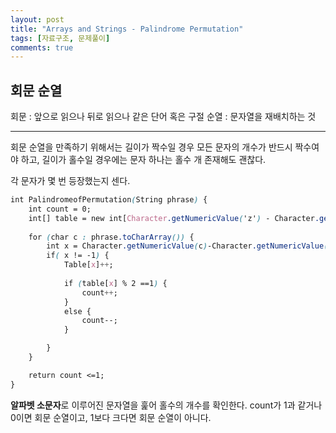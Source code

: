 ```yaml
---
layout: post
title: "Arrays and Strings - Palindrome Permutation"
tags: [자료구조, 문제풀이]
comments: true
---
```


## 회문 순열

회문
: 앞으로 읽으나 뒤로 읽으나 같은 단어 혹은 구절
순열
: 문자열을 재배치하는 것

---

회문 순열을 만족하기 위해서는 길이가 짝수일 경우 모든 문자의 개수가 반드시 짝수여야 하고,
길이가 홀수일 경우에는 문자 하나는 홀수 개 존재해도 괜찮다.


각 문자가 몇 번 등장했는지 센다.



```css
int PalindromeofPermutation(String phrase) {
    int count = 0;
    int[] table = new int[Character.getNumericValue('z') - Character.getNumericValue('a') + 1];
    
    for (char c : phrase.toCharArray()) {
        int x = Character.getNumericValue(c)-Character.getNumericValue('a');  
        if( x != -1) {
            Table[x]++;
            
            if (table[x] % 2 ==1) {
                count++;
            }
            else {
                count--;
            }

        }
    }

    return count <=1;
}
```

**알파벳 소문자**로 이루어진 문자열을 훑어 홀수의 개수를 확인한다.
count가 1과 같거나 0이면 회문 순열이고, 1보다 크다면 회문 순열이 아니다.

